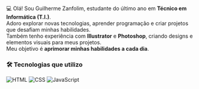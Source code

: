 💻 Olá! Sou Guilherme Zanfolim, estudante do último ano em **Técnico em Informática (T.I.)**.  
Adoro explorar novas tecnologias, aprender programação e criar projetos que desafiam minhas habilidades.  
Também tenho experiência com **Illustrator** e **Photoshop**, criando designs e elementos visuais para meus projetos.  
Meu objetivo é **aprimorar minhas habilidades a cada dia**.

### 🛠 Tecnologias que utilizo
![HTML](https://img.shields.io/badge/HTML-E34F26?style=for-the-badge&logo=html5&logoColor=white) 
![CSS](https://img.shields.io/badge/CSS-1572B6?style=for-the-badge&logo=css3&logoColor=white) 
![JavaScript](https://img.shields.io/badge/JavaScript-F7DF1E?style=for-the-badge&logo=javascript&logoColor=black)
